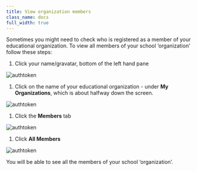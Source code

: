 ```yaml
---
title: View organization members
class_name: docs
full_width: true
---
```


Sometimes you might need to check who is registered as a member of your educational organization. To view all members of your school ‘organization’ follow these steps:

1. Click your name/gravatar, bottom of the left hand pane
<img alt="authtoken" src="/img/docs/class_administration/profilepic.png" class="simple"/>

1. Click on the name of your  educational organization - under **My Organizations**, which is about halfway down the screen. 
<img alt="authtoken" src="/img/docs/class_administration/addteachers/myschoolorg.png" class="simple"/>

1. Click the **Members** tab 
<img alt="authtoken" src="/img/docs/manage_organization/memberstab.png" class="simple"/>

1. Click **All Members**
<img alt="authtoken" src="/img/docs/manage_organization/members.png" class="simple"/>

You will be able to see all the members of your school ‘organization’.
